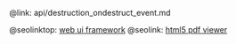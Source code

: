 @link: api/destruction_ondestruct_event.md

@seolinktop: [web ui framework](https://webix.com)
@seolink: [html5 pdf viewer](https://webix.com/widget/html5_pdf_viewer/)